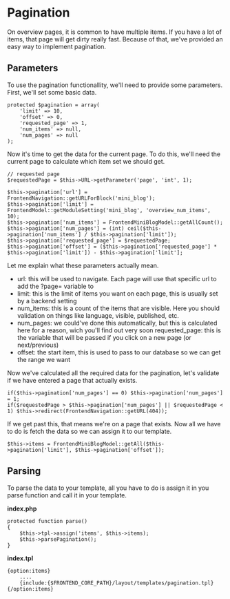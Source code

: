 # Pagination

On overview pages, it is common to have multiple items. If you have a lot of items, that page will get dirty really fast. Because of that, we've provided an easy way to implement pagination.

## Parameters

To use the pagination functionallity, we'll need to provide some parameters. First, we'll set some basic data.

```
protected $pagination = array(
	'limit' => 10, 
	'offset' => 0, 
	'requested_page' => 1, 
	'num_items' => null, 
	'num_pages' => null
);
```

Now it's time to get the data for the current page. To do this, we'll need the current page to calculate which item set we should get.

```
// requested page
$requestedPage = $this->URL->getParameter('page', 'int', 1);

$this->pagination['url'] = FrontendNavigation::getURLForBlock('mini_blog');
$this->pagination['limit'] = FrontendModel::getModuleSetting('mini_blog', 'overview_num_items', 10);
$this->pagination['num_items'] = FrontendMiniBlogModel::getAllCount();
$this->pagination['num_pages'] = (int) ceil($this->pagination['num_items'] / $this->pagination['limit']);
$this->pagination['requested_page'] = $requestedPage;
$this->pagination['offset'] = ($this->pagination['requested_page'] * $this->pagination['limit']) - $this->pagination['limit'];
```

Let me explain what these parameters actually mean.

* url: this will be used to navigate. Each page will use that specific url to add the ?page=<pagenumber> variable to
* limit: this is the limit of items you want on each page, this is usually set by a backend setting
* num_items: this is a count of the items that are visible. Here you should validation on things like language, visible, published, etc.
* num_pages: we could've done this automatically, but this is calculated here for a reason, wich you'll find out very soon
requested_page: this is the variable that will be passed if you click on a new page (or next/previous)
* offset: the start item, this is used to pass to our database so we can get the range we want

Now we've calculated all the required data for the pagination, let's validate if we have entered a page that actually exists.

```
if($this->pagination['num_pages'] == 0) $this->pagination['num_pages'] = 1;
if($requestedPage > $this->pagination['num_pages'] || $requestedPage < 1) $this->redirect(FrontendNavigation::getURL(404));
```

If we get past this, that means we're on a page that exists. Now all we have to do is fetch the data so we can assign it to our template.

```
$this->items = FrontendMiniBlogModel::getAll($this->pagination['limit'], $this->pagination['offset']);
```

## Parsing

To parse the data to your template, all you have to do is assign it in you parse function and call it in your template.

**index.php**
``` 
protected function parse()
{
	$this->tpl->assign('items', $this->items);
	$this->parsePagination();
}
```

**index.tpl**
```
{option:items}
	....
	{include:{$FRONTEND_CORE_PATH}/layout/templates/pagination.tpl}
{/option:items}
```